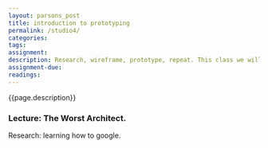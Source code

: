 ```yaml
---  
layout: parsons_post  
title: introduction to prototyping
permalink: /studio4/  
categories:   
tags:  
assignment: 
description: Research, wireframe, prototype, repeat. This class we will acquaint ourselves with the process of taking a design from page to web, ahead of your first assignment &#8600; 
assignment-due: 
readings: 
---  
```


{{page.description}}

### Lecture: The Worst Architect.

Research: learning how to google.
